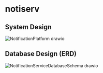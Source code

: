 # notiserv

## System Design
![NotificationPlatform drawio](https://github.com/NotiServ/notiserv/assets/121743571/4f7c7468-1841-45e3-aa8d-d68a837a8d20)



## Database Design (ERD)
![NotificationServiceDatabaseSchema drawio](https://github.com/NotiServ/notiserv/assets/121743571/5fd681b4-3add-402e-8c49-528d4ee7f05a)


